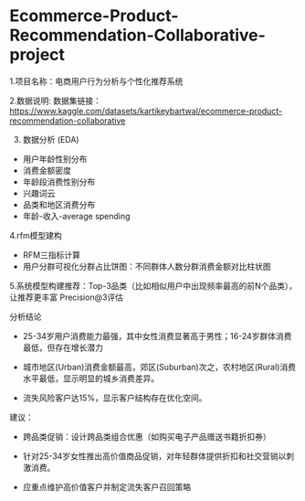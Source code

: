 # Ecommerce-Product-Recommendation-Collaborative-project
1.项目名称：电商用户行为分析与个性化推荐系统

2.数据说明:
数据集链接：https://www.kaggle.com/datasets/kartikeybartwal/ecommerce-product-recommendation-collaborative

3. 数据分析 (EDA)
- 用户年龄性别分布
- 消费金额密度
- 年龄段消费性别分布
- 兴趣词云
- 品类和地区消费分布
- 年龄-收入-average spending
  
4.rfm模型建构
- RFM三指标计算
- 用户分群可视化分群占比饼图：不同群体人数分群消费金额对比柱状图

5.系统模型构建推荐：Top-3品类（比如相似用户中出现频率最高的前N个品类），让推荐更丰富
Precision@3评估

分析结论
- 25-34岁用户消费能力最强，其中女性消费显著高于男性；16-24岁群体消费最低，但存在增长潜力 

- 城市地区(Urban)消费金额最高，郊区(Suburban)次之，农村地区(Rural)消费水平最低，显示明显的城乡消费差异。

- 流失风险客户达15%，显示客户结构存在优化空间。

建议：
- 跨品类促销：设计跨品类组合优惠（如购买电子产品赠送书籍折扣券）

- 针对25-34岁女性推出高价值商品促销，对年轻群体提供折扣和社交营销以刺激消费。

- 应重点维护高价值客户并制定流失客户召回策略
